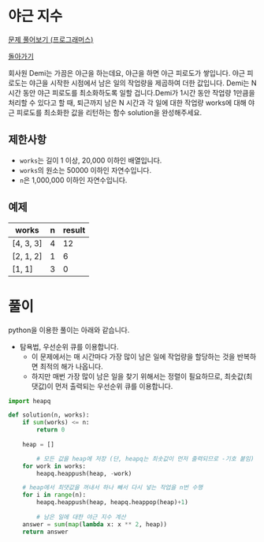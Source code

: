 # 야근 지수

[문제 풀어보기 (프로그래머스)](https://programmers.co.kr/learn/courses/30/lessons/12927)

[돌아가기](/../alg/)

회사원 Demi는 가끔은 야근을 하는데요, 야근을 하면 야근 피로도가 쌓입니다. 야근 피로도는 야근을 시작한 시점에서 남은 일의 작업량을 제곱하여 더한 값입니다. Demi는 N시간 동안 야근 피로도를 최소화하도록 일할 겁니다.Demi가 1시간 동안 작업량 1만큼을 처리할 수 있다고 할 때, 퇴근까지 남은 N 시간과 각 일에 대한 작업량 works에 대해 야근 피로도를 최소화한 값을 리턴하는 함수 solution을 완성해주세요.

## 제한사항

- `works`는 길이 1 이상, 20,000 이하인 배열입니다.
- `works`의 원소는 50000 이하인 자연수입니다.
- `n`은 1,000,000 이하인 자연수입니다.

## 예제

| works | n | result |
| - | - | - |
| [4, 3, 3] | 4 | 12 |
| [2, 1, 2] | 1 | 6 |
| [1, 1] | 3 | 0 |

# 풀이

python을 이용한 풀이는 아래와 같습니다.

- 탐욕법, 우선순위 큐를 이용합니다.
    - 이 문제에서는 매 시간마다 가장 많이 남은 일에 작업량을 할당하는 것을 반복하면 최적의 해가 나옵니다.
    - 하지만 매번 가장 많이 남은 일을 찾기 위해서는 정렬이 필요하므로, 최솟값(최댓값)이 먼저 출력되는 우선순위 큐를 이용합니다.

```python
import heapq

def solution(n, works):
    if sum(works) <= n:
        return 0
    
    heap = []

		# 모든 값을 heap에 저장 (단, heapq는 최솟값이 먼저 출력되므로 -기호 붙임)
    for work in works:
        heapq.heappush(heap, -work)

    # heap에서 최댓값을 꺼내서 하나 빼서 다시 넣는 작업을 n번 수행
    for i in range(n):
        heapq.heappush(heap, heapq.heappop(heap)+1)
    
		# 남은 일에 대한 야근 지수 계산
    answer = sum(map(lambda x: x ** 2, heap))
    return answer
```